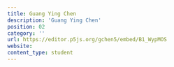 ```yaml
---
title: Guang Ying Chen
description: 'Guang Ying Chen'
position: 02
category: ''
url: https://editor.p5js.org/gchen5/embed/B1_WypMOS
website:
content_type: student
---
```

